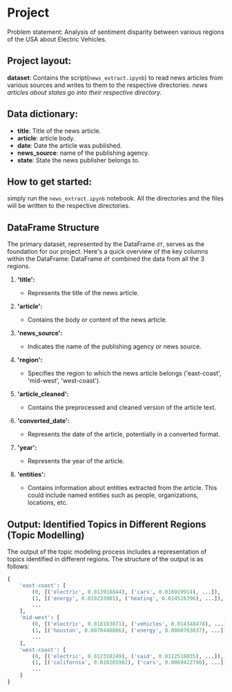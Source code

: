 # Project
Problem statement: Analysis of sentiment disparity between various regions of the USA about Electric Vehicles.

## Project layout:
**dataset**: Contains the script(`news_extract.ipynb`) to read news articles from various sources and writes to them to the respective directories.
*news articles about states go into their respective directory.*

## Data dictionary:
- **title**: Title of the news article.
- **article**: article body.
- **date**: Date the article was published.
- **news_source**: name of the publishing agency.
- **state**: State the news publisher belongs to.

## How to get started:
simply run the `news_extract.ipynb` notebook. All the directories and the files will be written to the respective directories.


## DataFrame Structure

The primary dataset, represented by the DataFrame `df`, serves as the foundation for our project. Here's a quick overview of the key columns within the DataFrame:
DataFrame `df` combined the data from all the 3 regions.

1. **'title':**
   - Represents the title of the news article.

2. **'article':**
   - Contains the body or content of the news article.

3. **'news_source':**
   - Indicates the name of the publishing agency or news source.

4. **'region':**
   - Specifies the region to which the news article belongs ('east-coast', 'mid-west', 'west-coast').

5. **'article_cleaned':**
   - Contains the preprocessed and cleaned version of the article text.

6. **'converted_date':**
   - Represents the date of the article, potentially in a converted format.

7. **'year':**
   - Represents the year of the article.

8. **'entities':**
   - Contains information about entities extracted from the article. This could include named entities such as people, organizations, locations, etc.

## Output: Identified Topics in Different Regions (Topic Modelling)

The output of the topic modeling process includes a representation of topics identified in different regions. The structure of the output is as follows:

```python
{
    'east-coast': [
        (0, [('electric', 0.013918844), ('cars', 0.010919914), ...]),
        (1, [('energy', 0.019233901), ('heating', 0.014526396), ...]),
        ...
    ],
    'mid-west': [
        (0, [('electric', 0.018183071), ('vehicles', 0.014348478), ...]),
        (1, [('houston', 0.0070440886), ('energy', 0.0060703037), ...]),
        ...
    ],
    'west-coast': [
        (0, [('electric', 0.012310249), ('said', 0.0112518035), ...]),
        (1, [('california', 0.010265982), ('cars', 0.0069422796), ...]),
        ...
    ]
}



